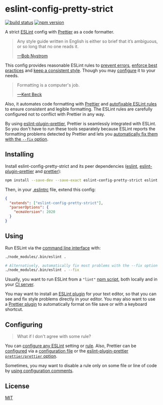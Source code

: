# eslint-config-pretty-strict

[![build status](https://github.com/rtomrud/eslint-config-pretty-strict/workflows/build/badge.svg)](https://github.com/rtomrud/eslint-config-pretty-strict/actions?query=branch%3Amaster+workflow%3Abuild)
[![npm version](https://badgen.net/npm/v/eslint-config-pretty-strict)](https://www.npmjs.com/package/eslint-config-pretty-strict)

A strict [ESLint](https://eslint.org) config with [Prettier](https://prettier.io/) as a code formatter.

> Any style guide written in English is either so brief that it’s ambiguous, or so long that no one reads it.
>
> [—Bob Nystrom](http://journal.stuffwithstuff.com/2015/09/08/the-hardest-program-ive-ever-written/)

This config provides reasonable ESLint rules to [prevent errors](https://eslint.org/docs/rules/#possible-errors), [enforce best practices](https://eslint.org/docs/rules/#best-practices) and [keep a consistent style](https://eslint.org/docs/rules/#stylistic-issues). Though you may [configure](#configuring) it to your needs.

> Formatting is a computer's job.
>
> [—Kent Beck](https://twitter.com/KentBeck/status/877970657086066688)

Also, it automates code formatting with [Prettier](https://prettier.io/docs/en/why-prettier.html) and [autofixable ESLint rules](https://eslint.org/docs/user-guide/command-line-interface#fixing-problems) to ensure consistent and legible formatting. The ESLint rules are carefully configured not to conflict with Prettier in any way.

By using [eslint-plugin-prettier](https://github.com/prettier/eslint-plugin-prettier), Prettier is seamlessly integrated with ESLint. So you don't have to run these tools separately because ESLint reports the formatting problems detected by Prettier and lets you [automatically fix them with the `--fix` option](https://eslint.org/docs/user-guide/command-line-interface#-fix).

## Installing

Install eslint-config-pretty-strict and its peer dependencies ([eslint](https://github.com/eslint/eslint), [eslint-plugin-prettier](https://github.com/prettier/eslint-plugin-prettier) and [prettier](https://github.com/prettier/prettier)):

```bash
npm install --save-dev --save-exact eslint-config-pretty-strict eslint eslint-plugin-prettier prettier
```

Then, in your [.eslintrc](https://eslint.org/docs/user-guide/configuring/configuration-files#configuration-file-formats) file, extend this config:

```json
{
  "extends": ["eslint-config-pretty-strict"],
  "parserOptions": {
    "ecmaVersion": 2020
  }
}
```

## Using

Run ESLint via the [command line interface](https://eslint.org/docs/user-guide/command-line-interface) with:

```bash
./node_modules/.bin/eslint .

# Alternatively, automatically fix most problems with the --fix option
./node_modules/.bin/eslint . --fix
```

Usually, you want to run ESLint from a `"lint"` [npm script](https://docs.npmjs.com/cli/v7/using-npm/scripts), both locally and in your [CI server](https://martinfowler.com/articles/continuousIntegration.html).

You may want to install an [ESLint plugin](https://eslint.org/docs/user-guide/integrations#editors) for your text editor, so that you can see and fix style problems directly in your editor. You may also want to use a [Prettier plugin](https://prettier.io/docs/en/editors.html) to automatically format on file save or with a keyboard shortcut.

## Configuring

> What if I don't agree with some rule?

You can [configure any ESLint](https://eslint.org/docs/user-guide/configuring/) setting or [rule](https://eslint.org/docs/user-guide/configuring/rules). Also, Prettier can be [configured](https://prettier.io/docs/en/options.html) via a [configuration file](https://prettier.io/docs/en/configuration.html) or the [eslint-plugin-prettier `prettier/prettier` option](https://github.com/prettier/eslint-plugin-prettier#options).

Sometimes, you may want to disable a rule only on some file or line of code by [using configuration comments](https://eslint.org/docs/user-guide/configuring/rules#using-configuration-comments-1).

## License

[MIT](./LICENSE)
